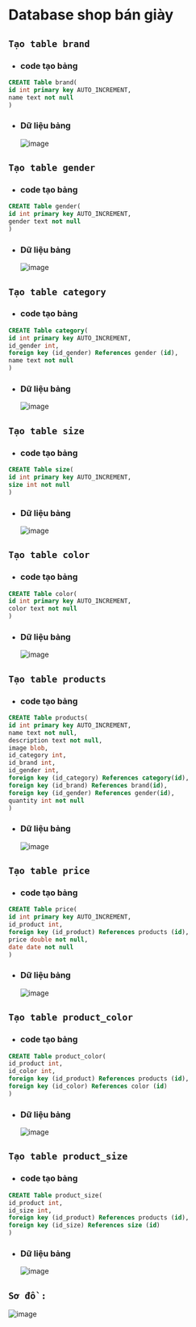 # Database shop bán giày

## `Tạo table brand`

- ### code tạo bảng

```sql
CREATE Table brand(
id int primary key AUTO_INCREMENT,
name text not null
)
```

- ### Dữ liệu bảng
  ![image](https://user-images.githubusercontent.com/95160129/154644858-9ba773f2-eb1c-41ac-b3f7-d2eeac292a81.png)

## `Tạo table gender`

- ### code tạo bảng

```sql
CREATE Table gender(
id int primary key AUTO_INCREMENT,
gender text not null
)
```

- ### Dữ liệu bảng
  ![image](https://user-images.githubusercontent.com/95160129/154645081-fa8694eb-f3ef-486f-9c2b-994ab5081ca3.png)

## `Tạo table category`

- ### code tạo bảng

```sql
CREATE Table category(
id int primary key AUTO_INCREMENT,
id_gender int,
foreign key (id_gender) References gender (id),
name text not null
)
```

- ### Dữ liệu bảng
  ![image](https://user-images.githubusercontent.com/95160129/154646853-82d38fd0-4854-425e-b78b-eb01e6abca91.png)

## `Tạo table size`

- ### code tạo bảng

```sql
CREATE Table size(
id int primary key AUTO_INCREMENT,
size int not null
)
```

- ### Dữ liệu bảng
  ![image](https://user-images.githubusercontent.com/95160129/154646947-c3da8f8d-b8ad-4543-b97d-cc827cc21610.png)

## `Tạo table color`

- ### code tạo bảng

```sql
CREATE Table color(
id int primary key AUTO_INCREMENT,
color text not null
)
```

- ### Dữ liệu bảng
  ![image](https://user-images.githubusercontent.com/95160129/154647045-681a0642-0341-4aee-84d6-b46437f29f02.png)

## `Tạo table products`

- ### code tạo bảng

```sql
CREATE Table products(
id int primary key AUTO_INCREMENT,
name text not null,
description text not null,
image blob,
id_category int,
id_brand int,
id_gender int,
foreign key (id_category) References category(id),
foreign key (id_brand) References brand(id),
foreign key (id_gender) References gender(id),
quantity int not null
)
```

- ### Dữ liệu bảng
  ![image](https://user-images.githubusercontent.com/95160129/154647128-1933bb32-123d-4181-8e49-7527b673e6f3.png)

## `Tạo table price`

- ### code tạo bảng

```sql
CREATE Table price(
id int primary key AUTO_INCREMENT,
id_product int,
foreign key (id_product) References products (id),
price double not null,
date date not null
)
```

- ### Dữ liệu bảng
  ![image](https://user-images.githubusercontent.com/95160129/154647206-0397451f-f4f9-4ea7-a8c8-6a17a69d17e0.png)

## `Tạo table product_color`

- ### code tạo bảng

```sql
CREATE Table product_color(
id_product int,
id_color int,
foreign key (id_product) References products (id),
foreign key (id_color) References color (id)
)
```

- ### Dữ liệu bảng
  ![image](https://user-images.githubusercontent.com/95160129/154647307-a5eaedfb-add3-45b9-98ce-111a6789c702.png)

## `Tạo table product_size`

- ### code tạo bảng

```sql
CREATE Table product_size(
id_product int,
id_size int,
foreign key (id_product) References products (id),
foreign key (id_size) References size (id)
)
```

- ### Dữ liệu bảng
  ![image](https://user-images.githubusercontent.com/95160129/154647373-6d6099d5-ca68-4a69-9724-c59a388883a0.png)

## `Sơ đồ : `

![image](https://user-images.githubusercontent.com/95160129/154634056-90f6e9c3-d569-4c35-9d9f-b86b11abd166.png)
